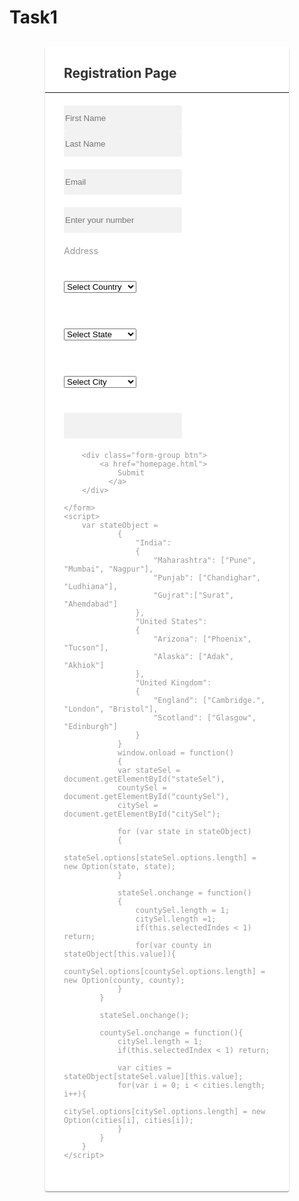 # Task1
<!DOCTYPE html>
<html lang="en">
<head>
<meta charset="utf-8">
<meta http-equiv="X-UA-Compatible" content="IE=edge">
<meta name="viewport" content="width=device-width, initial-scale=1">
<link href="https://fonts.googleapis.com/css?family=Roboto:400,700" rel="stylesheet">
<link rel="stylesheet" href="https://maxcdn.bootstrapcdn.com/bootstrap/3.3.7/css/bootstrap.min.css">
<script src="https://ajax.googleapis.com/ajax/libs/jquery/1.12.4/jquery.min.js"></script>
<script src="https://maxcdn.bootstrapcdn.com/bootstrap/3.3.7/js/bootstrap.min.js"></script> 
<script src='https://www.google.com/recaptcha/api.js'></script>
<style>
    
	body {
		color: #fff;
		background: #3598dc;
		font-family: 'Roboto', sans-serif;
	}
    .form-control{
		height: 41px;
		background: #f2f2f2;
		box-shadow: none !important;
		border: none;

	}
	.form-control:focus{
		background: #e2e2e2;
	}
    .form-control, .btn{        
        border-radius: 3px;
        margin: auto;
        padding-right: 10px;
    }
	.signup-form{
		width: 390px;
        height: auto;
		margin: 30px auto;
	}
	.signup-form form{
		color: #999;
		border-radius: 3px;
    	margin-bottom: 15px;
        background: #fff;
        box-shadow: 0px 2px 2px rgba(0, 0, 0, 0.3);
        padding: 30px;
    }
	.signup-form h2 {
		color: #333;
		font-weight: bold;
        margin-top: 0;
    }
    .signup-form hr {
        margin: 0 -30px 20px;
    }    
	.signup-form .form-group{
		margin-bottom: 20px;
        margin-top:20px;
	}
    .signup-form .btn{        
        font-size: 16px;
        font-weight: bold;
		background: #60b0f1;
		border: none;
		min-width: 140px;
    }
	.signup-form .btn:hover, .signup-form .btn:focus{
		background: #f1f2f3 !important;
        outline: none;
	}
    .signup-form a{
		color: #fff;
		text-decoration: underline;
	}
	.signup-form a:hover{
		text-decoration: none;
	}
	.signup-form form a{
		color: #1b699c;
		text-decoration: none;
	}	
	.signup-form form a:hover{
		text-decoration: underline;
	}
    .signup-form .hint-text {  
		padding-bottom: 15px;
		text-align: center;
    }
 
</style>
</head>
<body>
<div class="signup-form">
    <form action="connector.php" method="post">
		<h2>Registration Page</h2>
		<hr>
        <div class="form-group">
			<div class="row">
				<div class="col-xs-6"><input type="text" class="form-control" name="first_name" pattern="[A-Za-z]" placeholder="First Name" required="required"></div>
				<div class="col-xs-6"><input type="text" class="form-control" name="last_name" pattern="[A-Za-z]" placeholder="Last Name" required="required"></div>
			</div>        	
        </div>
        <div class="form-group">
        	<input type="email" class="form-control" name="email" placeholder="Email" required="required">
        </div>
        <div class="input-box">
           <input type="tel" class="form-control"name="Mobile Number" pattern="[789][0-9]{9}"placeholder="Enter your number" required>
          </div>
        <div class="form-group">
            <span class="details">Address</span>
            <div class="form-group">
                <select name="optone" class="selectDD form-group" style="width: 35%;" id="stateSel" size="1">
                    <option value="" selected="selected">Select Country</option>
                </select>
                <br>
                <br>
                <select name="opttwo" class="selectDD form-group" style="width: 35%;" id="countySel" size="1">
                    <option value="" selected="selected">Select State</option>
                </select>
                <br>
                <br>
                <select name="optthree" class="selectDD form-group" style="width: 35%;" id="citySel" size="1">
                    <option value=""  selected="selected">Select City</option>
                </select>
            </div>
            <div class="form-group">
                <div class="g-recaptcha" data-sitekey="6LfKURIUAAAAAO50vlwWZkyK_G2ywqE52NU7YO0S" data-callback="verifyRecaptchaCallback" data-expired-callback="expiredRecaptchaCallback"></div>
                <input class="form-control d-none" data-recaptcha="true" required data-error="Please complete the Captcha">
                <div class="help-block with-errors"></div>
            </div>         
           
            
		<div class="form-group btn">
            <a href="homepage.html">  
                Submit 
              </a>
        </div>
        
    </form>
    <script>
        var stateObject = 
                {
                    "India":
                    {
                        "Maharashtra": ["Pune", "Mumbai", "Nagpur"],
                        "Punjab": ["Chandighar", "Ludhiana"],
                        "Gujrat":["Surat", "Ahemdabad"]
                    },
                    "United States": 
                    {
                        "Arizona": ["Phoenix", "Tucson"],
                        "Alaska": ["Adak", "Akhiok"]
                    },
                    "United Kingdom":
                    {
                        "England": ["Cambridge.", "London", "Bristol"],
                        "Scotland": ["Glasgow", "Edinburgh"]
                    }
                }
                window.onload = function()
                {
                var stateSel = document.getElementById("stateSel"),
                countySel = document.getElementById("countySel"),
                citySel = document.getElementById("citySel");

                for (var state in stateObject)
                {
                    stateSel.options[stateSel.options.length] = new Option(state, state);
                }
            
                stateSel.onchange = function()
                {
                    countySel.length = 1;
                    citySel.length =1;
                    if(this.selectedIndes < 1) return;
                    for(var county in stateObject[this.value]){
                    countySel.options[countySel.options.length] = new Option(county, county);
                }
            }
            
            stateSel.onchange();
            
            countySel.onchange = function(){
                citySel.length = 1;
                if(this.selectedIndex < 1) return;
                
                var cities = stateObject[stateSel.value][this.value];
                for(var i = 0; i < cities.length; i++){
                    citySel.options[citySel.options.length] = new Option(cities[i], cities[i]);
                }
            }
        }
    </script>

</div>
</body>
</html>
